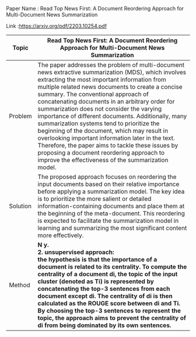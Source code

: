 Paper Name : Read Top News First: A Document Reordering Approach for Multi-Document News Summarization

Link :https://arxiv.org/pdf/2203.10254.pdf

|Topic | Read Top News First: A Document Reordering Approach for Multi-Document News Summarization|
|-----|----|
|Problem |The paper addresses the problem of multi-document news extractive summarization (MDS), which involves extracting the most important information from multiple related news documents to create a concise summary. The conventional approach of concatenating documents in an arbitrary order for summarization does not consider the varying importance of different documents. Additionally, many summarization systems tend to prioritize the beginning of the document, which may result in overlooking important information later in the text. Therefore, the paper aims to tackle these issues by proposing a document reordering approach to improve the effectiveness of the summarization model.|
|Solution |The proposed approach focuses on reordering the input documents based on their relative importance before applying a summarization model. The key idea is to prioritize the more salient or detailed information-containing documents and place them at the beginning of the meta-document. This reordering is expected to facilitate the summarization model in learning and summarizing the most significant content more effectively.|
|Method |<strong>N y.<br /><strong>2. unsupervised approach:</strong><br /> the hypothesis is that the importance of a document is related to its centrality. To compute the centrality of a document di, the topic of the input cluster (denoted as Ti) is represented by concatenating the top-3 sentences from each document except di. The centrality of di is then calculated as the ROUGE score between di and Ti. By choosing the top-3 sentences to represent the topic, the approach aims to prevent the centrality of di from being dominated by its own sentences.|
